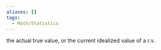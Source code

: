 ```yaml
---
aliases: []
tags:
  - Math/Statistics
---
```


the actual true value, or the current idealized value of a r.v.

